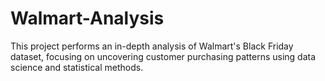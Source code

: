 # Walmart-Analysis
This project performs an in-depth analysis of Walmart's Black Friday dataset, focusing on uncovering customer purchasing patterns using data science and statistical methods.
